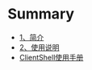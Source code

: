 # Summary

* [1、简介](README.md)
* [2、使用说明](chapter1.md)
* [ClientShell使用手册](clientshellshi-yong-shou-ce.md)

